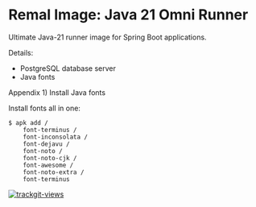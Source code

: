# Remal Image: Java 21 Omni Runner

Ultimate Java-21 runner image for Spring Boot applications.

Details:
* PostgreSQL database server
* Java fonts

Appendix 1) Install Java fonts

Install fonts all in one:
~~~
$ apk add /
    font-terminus /
    font-inconsolata /
    font-dejavu /
    font-noto /
    font-noto-cjk /
    font-awesome /
    font-noto-extra /
    font-terminus
~~~

<a href="https://trackgit.com">
  <img src="https://us-central1-trackgit-analytics.cloudfunctions.net/token/ping/lcfhkdub7k2lpj33n2cl" alt="trackgit-views" />
</a>
